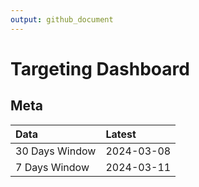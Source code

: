 ```yaml
---
output: github_document
---
```


# Targeting Dashboard



## Meta


|Data           |Latest     |
|:--------------|:----------|
|30 Days Window |2024-03-08 |
|7 Days Window  |2024-03-11 |
